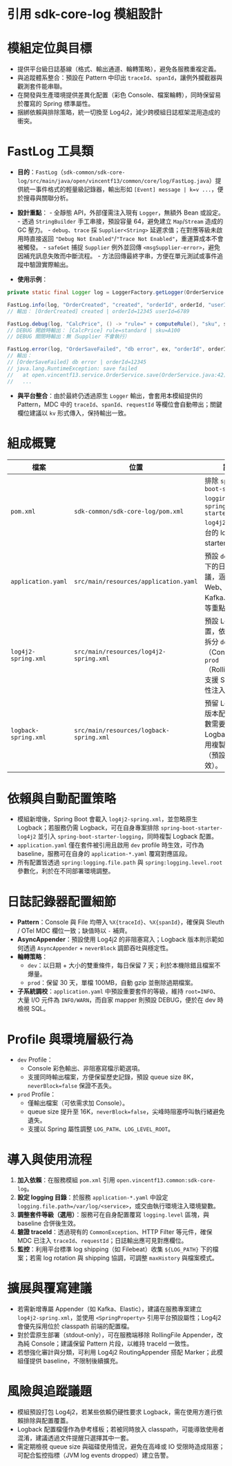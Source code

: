 # 引用 sdk-core-log 模組設計

# 模組定位與目標
- 提供平台級日誌基線（格式、輸出通道、輪轉策略），避免各服務重複定義。
- 與追蹤體系整合：預設在 Pattern 中印出 `traceId`、`spanId`，讓例外攔截器與觀測套件能串聯。
- 在開發與生產環境提供差異化配置（彩色 Console、檔案輪轉），同時保留易於覆寫的 Spring 標準屬性。
- 捆綁依賴與排除策略，統一切換至 Log4j2，減少跨模組日誌框架混用造成的衝突。

# FastLog 工具類
- **目的**：`FastLog`（`sdk-common/sdk-core-log/src/main/java/open/vincentf13/common/core/log/FastLog.java`）提供統一事件格式的輕量級記錄器，輸出形如 `[Event] message | k=v ...`，便於搜尋與關聯分析。
- **設計重點**：
	  - 全靜態 API，外部僅需注入現有 `Logger`，無額外 Bean 或設定。
	  - 透過 `StringBuilder` 手工串接，預設容量 64，避免建立 `Map`/`Stream` 造成的 GC 壓力。
	  - `debug`、`trace` 採 `Supplier<String>` 延遲求值；在對應等級未啟用時直接返回 `"Debug Not Enabled"`/`"Trace Not Enabled"`，重運算成本不會被觸發。
	  - `safeGet` 捕捉 `Supplier` 例外並回傳 `<msgSupplier-error>`，避免因補充訊息失敗而中斷流程。
	  - 方法回傳最終字串，方便在單元測試或事件追蹤中驗證實際輸出。

- **使用示例**：

```java
private static final Logger log = LoggerFactory.getLogger(OrderService.class);

FastLog.info(log, "OrderCreated", "created", "orderId", orderId, "userId", userId);
// 輸出： [OrderCreated] created | orderId=12345 userId=6789

FastLog.debug(log, "CalcPrice", () -> "rule=" + computeRule(), "sku", skuCode);
// DEBUG 開啟時輸出： [CalcPrice] rule=standard | sku=A100
// DEBUG 關閉時輸出：無（Supplier 不會執行）

FastLog.error(log, "OrderSaveFailed", "db error", ex, "orderId", orderId);
// 輸出：
// [OrderSaveFailed] db error | orderId=12345
// java.lang.RuntimeException: save failed
//   at open.vincentf13.service.OrderService.save(OrderService.java:42)
//   ...
```
- **與平台整合**：由於最終仍透過原生 `Logger` 輸出，會套用本模組提供的 Pattern，MDC 中的 `traceId`、`spanId`、`requestId` 等欄位會自動帶出；關鍵欄位建議以 `kv` 形式傳入，保持輸出一致。


# 組成概覽
| 檔案 | 位置 | 說明 |
| --- | --- | --- |
| `pom.xml` | `sdk-common/sdk-core-log/pom.xml` | 排除 `spring-boot-starter-logging`，改用 `spring-boot-starter-log4j2`，作為平台的 logging starter。 |
| `application.yaml` | `src/main/resources/application.yaml` | 預設 `dev` profile 下的日誌等級建議，涵蓋 Web、資料層、Kafka、Redis 等重點套件。 |
| `log4j2-spring.xml` | `src/main/resources/log4j2-spring.xml` | 預設 Log4j2 配置，依 profile 拆分 `dev`（Console）與 `prod`（RollingFile），支援 Spring 屬性注入。 |
| `logback-spring.xml` | `src/main/resources/logback-spring.xml` | 預留 Logback 版本配置，供少數需要沿用 Logback 的應用複製或參考（預設不會生效）。 |

# 依賴與自動配置策略
- 模組新增後，Spring Boot 會載入 `log4j2-spring.xml`，並忽略原生 Logback；若服務仍需 Logback，可在自身專案排除 `spring-boot-starter-log4j2` 並引入 `spring-boot-starter-logging`，同時複製 Logback 配置。
- `application.yaml` 僅在套件被引用且啟用 `dev` profile 時生效，可作為 baseline，服務可在自身的 `application-*.yaml` 覆寫對應區段。
- 所有配置皆透過 `spring:logging.file.path` 與 `spring:logging.level.root` 參數化，利於在不同部署環境調整。

# 日誌記錄器配置細節
- **Pattern**：Console 與 File 均帶入 `%X{traceId}`、`%X{spanId}`，確保與 Sleuth / OTel MDC 欄位一致；缺值時以 `-` 補齊。
- **AsyncAppender**：預設使用 Log4j2 的非阻塞寫入；Logback 版本則示範如何透過 `AsyncAppender` + `neverBlock` 調節吞吐與穩定性。
- **輪轉策略**：
  - `dev`：以日期 + 大小的雙重條件，每日保留 7 天；利於本機除錯且檔案不爆量。
  - `prod`：保留 30 天，單檔 100MB，自動 gzip 並刪除過期檔案。
- **子系統調校**：`application.yaml` 中預設重要套件的等級，維持 `root=INFO`、大量 I/O 元件為 `INFO/WARN`，而自家 mapper 則預設 DEBUG，便於在 dev 時檢視 SQL。

# Profile 與環境層級行為
- `dev` Profile：
  - Console 彩色輸出、非阻塞寫檔示範選項。
  - 支援同時輸出檔案，方便保留歷史記錄，預設 queue size 8K，`neverBlock=false` 保證不丟失。
- `prod` Profile：
  - 僅輸出檔案（可依需求加 Console）。
  - queue size 提升至 16K，`neverBlock=false`，尖峰時阻塞呼叫執行緒避免遺失。
  - 支援以 Spring 屬性調整 `LOG_PATH`、`LOG_LEVEL_ROOT`。

# 導入與使用流程
1. **加入依賴**：在服務模組 `pom.xml` 引用 `open.vincentf13.common:sdk-core-log`。
2. **設定 logging 目錄**：於服務 `application-*.yaml` 中設定 `logging.file.path=/var/log/<service>`，或交由執行環境注入環境變數。
3. **調整套件等級（選用）**：服務可在自身配置覆寫 `logging.level` 區塊，與 baseline 合併後生效。
4. **驗證 traceId**：透過現有的 `CommonException`、HTTP Filter 等元件，確保 MDC 已注入 `traceId`、`requestId`；日誌輸出應可見對應欄位。
5. **監控**：利用平台標準 log shipping（如 Filebeat）收集 `${LOG_PATH}` 下的檔案；若需 log rotation 與 shipping 協調，可調整 `maxHistory` 與檔案模式。

# 擴展與覆寫建議
- 若需新增專屬 Appender（如 Kafka、Elastic），建議在服務專案建立 `log4j2-spring.xml`，並使用 `<SpringProperty>` 引用平台預設屬性；Log4j2 會優先採用位於 classpath 前端的配置檔。
- 對於雲原生部署（stdout-only），可在服務端移除 RollingFile Appender，改為純 Console；建議保留 Pattern 片段，以維持 traceId 一致性。
- 若想強化審計與分類，可利用 Log4j2 RoutingAppender 搭配 Marker；此模組僅提供 baseline，不限制後續擴充。

# 風險與追蹤議題
- 模組預設打包 Log4j2，若某些依賴仍硬性要求 Logback，需在使用方進行依賴排除與配置覆蓋。
- Logback 配置檔僅作為參考樣板；若被同時放入 classpath，可能導致使用者混淆，建議透過文件提醒只選擇其中一套。
- 需定期檢視 queue size 與磁碟使用情況，避免在高峰或 IO 受限時造成阻塞；可配合監控指標（JVM log events dropped）建立告警。
